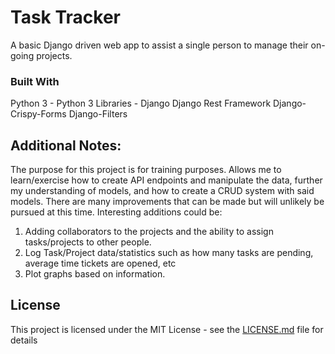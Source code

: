 # Task Tracker

A basic Django driven web app to assist a single person to manage their on-going projects.


### Built With

Python 3 -
Python 3 Libraries -
	Django
	Django Rest Framework
	Django-Crispy-Forms
	Django-Filters


## Additional Notes:

The purpose for this project is for training purposes. Allows me to learn/exercise how to create API endpoints and manipulate the data, further my understanding of models, and how to create a CRUD system with said models. There are many improvements that can be made but will unlikely be pursued at this time. Interesting additions could be:

1. Adding collaborators to the projects and the ability to assign tasks/projects to other people.
2. Log Task/Project data/statistics such as how many tasks are pending, average time tickets are opened, etc
3. Plot graphs based on information.


## License

This project is licensed under the MIT License - see the [LICENSE.md](LICENSE.md) file for details
